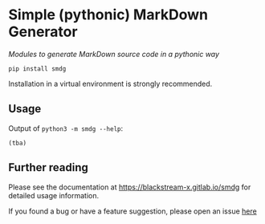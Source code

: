 # Simple (pythonic) MarkDown Generator

_Modules to generate MarkDown source code in a pythonic way_

```
pip install smdg
```

Installation in a virtual environment is strongly recommended.


## Usage

Output of `python3 -m smdg --help`:

```
(tba)
```


## Further reading

Please see the documentation at <https://blackstream-x.gitlab.io/smdg>
for detailed usage information.

If you found a bug or have a feature suggestion,
please open an issue [here](https://gitlab.com/blackstream-x/smdg/-/issues)


